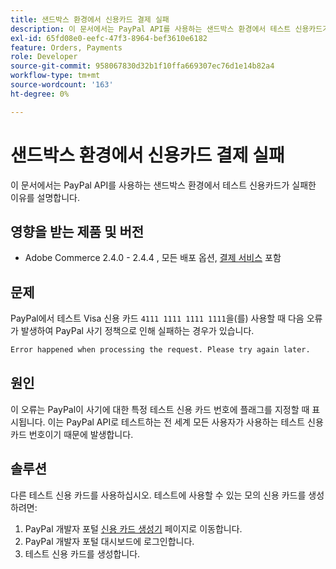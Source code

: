 ```yaml
---
title: 샌드박스 환경에서 신용카드 결제 실패
description: 이 문서에서는 PayPal API를 사용하는 샌드박스 환경에서 테스트 신용카드가 실패한 이유를 설명합니다.
exl-id: 65fd08e0-eefc-47f3-8964-bef3610e6182
feature: Orders, Payments
role: Developer
source-git-commit: 958067830d32b1f10ffa669307ec76d1e14b82a4
workflow-type: tm+mt
source-wordcount: '163'
ht-degree: 0%

---
```


# 샌드박스 환경에서 신용카드 결제 실패

이 문서에서는 PayPal API를 사용하는 샌드박스 환경에서 테스트 신용카드가 실패한 이유를 설명합니다.

## 영향을 받는 제품 및 버전

* Adobe Commerce 2.4.0 - 2.4.4 , 모든 배포 옵션, [결제 서비스](https://marketplace.magento.com/magento-payment-services.html) 포함

## 문제

PayPal에서 테스트 Visa 신용 카드 `4111 1111 1111 1111`을(를) 사용할 때 다음 오류가 발생하여 PayPal 사기 정책으로 인해 실패하는 경우가 있습니다.

```bash
Error happened when processing the request. Please try again later.
```

## 원인

이 오류는 PayPal이 사기에 대한 특정 테스트 신용 카드 번호에 플래그를 지정할 때 표시됩니다. 이는 PayPal API로 테스트하는 전 세계 모든 사용자가 사용하는 테스트 신용 카드 번호이기 때문에 발생합니다.

## 솔루션

다른 테스트 신용 카드를 사용하십시오. 테스트에 사용할 수 있는 모의 신용 카드를 생성하려면:

1. PayPal 개발자 포털 [신용 카드 생성기](https://developer.paypal.com/api/rest/sandbox/card-testing/#link-creditcardgenerator) 페이지로 이동합니다.
1. PayPal 개발자 포털 대시보드에 로그인합니다.
1. 테스트 신용 카드를 생성합니다.
